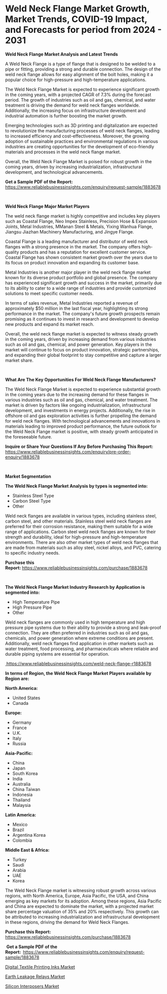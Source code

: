 <p><h1>Weld Neck Flange Market Growth, Market Trends, COVID-19 Impact, and Forecasts for period from 2024 - 2031</h1></p><p><strong>Weld Neck Flange Market Analysis and Latest Trends</strong></p>
<p><p>A Weld Neck Flange is a type of flange that is designed to be welded to a pipe or fitting, providing a strong and durable connection. The design of the weld neck flange allows for easy alignment of the bolt holes, making it a popular choice for high-pressure and high-temperature applications.</p><p>The Weld Neck Flange Market is expected to experience significant growth in the coming years, with a projected CAGR of 7.3% during the forecast period. The growth of industries such as oil and gas, chemical, and water treatment is driving the demand for weld neck flanges worldwide. Additionally, the increasing focus on infrastructure development and industrial automation is further boosting the market growth.</p><p>Emerging technologies such as 3D printing and digitalization are expected to revolutionize the manufacturing processes of weld neck flanges, leading to increased efficiency and cost-effectiveness. Moreover, the growing adoption of sustainable practices and environmental regulations in various industries are creating opportunities for the development of eco-friendly materials and processes in the weld neck flange market.</p><p>Overall, the Weld Neck Flange Market is poised for robust growth in the coming years, driven by increasing industrialization, infrastructural development, and technological advancements.</p></p>
<p><strong>Get a Sample PDF of the Report:&nbsp;</strong> <a href="https://www.reliablebusinessinsights.com/enquiry/request-sample/1883678">https://www.reliablebusinessinsights.com/enquiry/request-sample/1883678</a></p>
<p>&nbsp;</p>
<p><strong>Weld Neck Flange Major Market Players</strong></p>
<p><p>The weld neck flange market is highly competitive and includes key players such as Coastal Flange, Neo Impex Stainless, Precision Hose & Expansion Joints, Metal Industries, MManan Steel & Metals, Yixing Wanhua Flange, Jiangsu Jiazhan Machinery Manufacturing, and Jingye Flange.</p><p>Coastal Flange is a leading manufacturer and distributor of weld neck flanges with a strong presence in the market. The company offers high-quality products and has a reputation for excellent customer service. Coastal Flange has shown consistent market growth over the years due to its focus on product innovation and expanding its customer base.</p><p>Metal Industries is another major player in the weld neck flange market known for its diverse product portfolio and global presence. The company has experienced significant growth and success in the market, primarily due to its ability to cater to a wide range of industries and provide customized solutions to meet specific customer needs.</p><p>In terms of sales revenue, Metal Industries reported a revenue of approximately $50 million in the last fiscal year, highlighting its strong performance in the market. The company's future growth prospects remain promising as it continues to invest in research and development to develop new products and expand its market reach.</p><p>Overall, the weld neck flange market is expected to witness steady growth in the coming years, driven by increasing demand from various industries such as oil and gas, chemical, and power generation. Key players in the market will continue to focus on product innovation, strategic partnerships, and expanding their global footprint to stay competitive and capture a larger market share.</p></p>
<p>&nbsp;</p>
<p><strong>What Are The Key Opportunities For Weld Neck Flange Manufacturers?</strong></p>
<p><p>The Weld Neck Flange Market is expected to experience substantial growth in the coming years due to the increasing demand for these flanges in various industries such as oil and gas, chemical, and water treatment. The market is driven by factors like ongoing industrialization, infrastructural development, and investments in energy projects. Additionally, the rise in offshore oil and gas exploration activities is further propelling the demand for weld neck flanges. With technological advancements and innovations in materials leading to improved product performance, the future outlook for the Weld Neck Flange market is positive, with steady growth anticipated in the foreseeable future.</p></p>
<p><strong>Inquire or Share Your Questions If Any Before Purchasing This Report:</strong> <a href="https://www.reliablebusinessinsights.com/enquiry/pre-order-enquiry/1883678">https://www.reliablebusinessinsights.com/enquiry/pre-order-enquiry/1883678</a></p>
<p>&nbsp;</p>
<p><strong>Market Segmentation</strong></p>
<p><strong>The Weld Neck Flange Market Analysis by types is segmented into:</strong></p>
<p><ul><li>Stainless Steel Type</li><li>Carbon Steel Type</li><li>Other</li></ul></p>
<p><p>Weld neck flanges are available in various types, including stainless steel, carbon steel, and other materials. Stainless steel weld neck flanges are preferred for their corrosion resistance, making them suitable for a wide range of applications. Carbon steel weld neck flanges are known for their strength and durability, ideal for high-pressure and high-temperature environments. There are also other market types of weld neck flanges that are made from materials such as alloy steel, nickel alloys, and PVC, catering to specific industry needs.</p></p>
<p><strong>Purchase this Report:&nbsp;</strong><a href="https://www.reliablebusinessinsights.com/purchase/1883678">https://www.reliablebusinessinsights.com/purchase/1883678</a></p>
<p>&nbsp;</p>
<p><strong>The Weld Neck Flange Market Industry Research by Application is segmented into:</strong></p>
<p><ul><li>High Temperature Pipe</li><li>High Pressure Pipe</li><li>Other</li></ul></p>
<p><p>Weld neck flanges are commonly used in high temperature and high pressure pipe systems due to their ability to provide a strong and leak-proof connection. They are often preferred in industries such as oil and gas, chemicals, and power generation where extreme conditions are present. Additionally, weld neck flanges find application in other markets such as water treatment, food processing, and pharmaceuticals where reliable and durable piping systems are essential for operation.</p></p>
<p><a href="https://www.reliablebusinessinsights.com/weld-neck-flange-r1883678">&nbsp;https://www.reliablebusinessinsights.com/weld-neck-flange-r1883678</a></p>
<p><strong>In terms of Region, the Weld Neck Flange Market Players available by Region are:</strong></p>
<p>
    <p> <strong> North America: </strong>
        <ul>
            <li>United States</li>
            <li>Canada</li>
        </ul>
        </p> 
    <p> <strong> Europe: </strong>
        <ul>
            <li>Germany</li>
            <li>France</li>
            <li>U.K.</li>
            <li>Italy</li>
            <li>Russia</li>
        </ul>
        </p> 
    <p> <strong> Asia-Pacific: </strong>
        <ul>
            <li>China</li>
            <li>Japan</li>
            <li>South Korea</li>
            <li>India</li>
            <li>Australia</li>
            <li>China Taiwan</li>
            <li>Indonesia</li>
            <li>Thailand</li>
            <li>Malaysia</li>
        </ul>
        </p> 
    <p> <strong> Latin America: </strong>
        <ul>
            <li>Mexico</li>
            <li>Brazil</li>
            <li>Argentina Korea</li>
            <li>Colombia</li>
        </ul>
        </p> 
    <p> <strong> Middle East & Africa: </strong>
        <ul>
            <li>Turkey</li>
            <li>Saudi</li>
            <li>Arabia</li>
            <li>UAE</li>
            <li>Korea</li>
        </ul>
    </p>
    </p>
<p><p>The Weld Neck Flange market is witnessing robust growth across various regions, with North America, Europe, Asia Pacific, the USA, and China emerging as key markets for its adoption. Among these regions, Asia Pacific and China are expected to dominate the market, with a projected market share percentage valuation of 35% and 20% respectively. This growth can be attributed to increasing industrialization and infrastructural development in these regions, driving the demand for Weld Neck Flanges.</p></p>
<p><strong>Purchase this Report: </strong><a href="https://www.reliablebusinessinsights.com/purchase/1883678">https://www.reliablebusinessinsights.com/purchase/1883678</a></p>
<p>&nbsp;<strong>Get a Sample PDF of the Report:&nbsp;&nbsp;</strong><a href="https://www.reliablebusinessinsights.com/enquiry/request-sample/1883678">https://www.reliablebusinessinsights.com/enquiry/request-sample/1883678</a></p>
<p><strong></strong></p>
<p><p><a href="https://www.linkedin.com/pulse/digital-textile-printing-inks-market-share-new-trends-og70e?trackingId=56qJO8byA%2FyTp%2F6%2FITwmrQ%3D%3D">Digital Textile Printing Inks Market</a></p><p><a href="https://www.linkedin.com/pulse/earth-leakage-relays-market-global-regional-analysis-znpue?trackingId=uC2BVlK73PKVJD6u8%2F2XJg%3D%3D">Earth Leakage Relays Market</a></p><p><a href="https://www.linkedin.com/pulse/silicon-interposers-market-growth-outlook-from-2024-2031-hiz9e?trackingId=f4rPHbGUJTRT4fS0CtfiFA%3D%3D">Silicon Interposers Market</a></p></p>